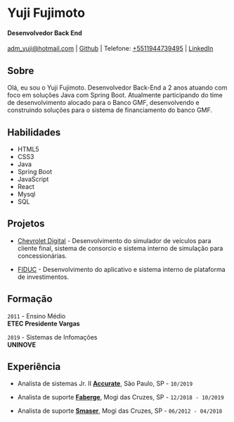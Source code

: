 # Yuji Fujimoto

#### Desenvolvedor Back End

[adm_yuji@hotmail.com](mailto:adm_yuji@hotmail.com) | [Github](http://github.com/kyuji10) | Telefone: [+5511944739495](tel:+551194739495) | [LinkedIn]( https://www.linkedin.com/in/yuji-fujimoto-98311ba3/)


## Sobre

Olá, eu sou o Yuji Fujimoto.
Desenvolvedor Back-End a 2 anos atuando com foco em soluções Java com Spring Boot.
Atualmente participando do time de desenvolvimento alocado para o Banco GMF, desenvolvendo e construindo soluções para o sistema de financiamento do banco GMF.

## Habilidades

*   HTML5
*   CSS3
*   Java
*   Spring Boot
*   JavaScript
*   React
*   Mysql
*   SQL

## Projetos

* [Chevrolet Digital](https://chevroletdigital.com.br/) - Desenvolvimento do simulador de veículos para cliente final, sistema de consorcio e sistema interno de simulação para concessionárias.

* [FIDUC](https://www.fiduc.com.br/) - Desenvolvimento do aplicativo e sistema interno de plataforma de investimentos.


## Formação

`2011` - Ensino Médio  
 **ETEC Presidente Vargas**

`2019` - Sistemas de Infomações  
 **UNINOVE**

## Experiência

*   Analista de sistemas Jr. II **[Accurate](http://www.accurate.com.br)**, São Paulo, SP - `10/2019`

*   Analista de suporte **[Faberge](http://grupofaberge.com/)**, Mogi das Cruzes, SP - `12/2018 - 10/2019`

*   Analista de suporte **[Smaser](http://www.smaser.com.br/)**, Mogi das Cruzes, SP - `06/2012 - 04/2018`
